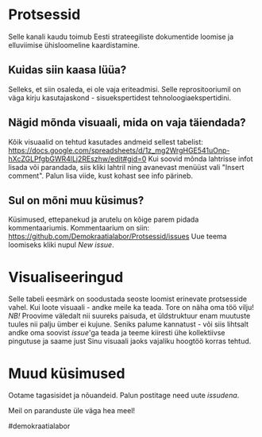 # Protsessid
Selle kanali kaudu toimub Eesti strateegiliste dokumentide loomise ja elluviimise ühisloomeline kaardistamine.

## Kuidas siin kaasa lüüa?
Selleks, et siin osaleda, ei ole vaja eriteadmisi. Selle reprositooriumil on väga kirju kasutajaskond - sisuekspertidest tehnoloogiaekspertidini.

## Nägid mõnda visuaali, mida on vaja täiendada?
Kõik visuaalid on tehtud kasutades andmeid sellest tabelist:
https://docs.google.com/spreadsheets/d/1z_mg2WrgHGE541uOnp-hXcZGLPfgbGWR4lLj2REszhw/edit#gid=0
Kui soovid mõnda lahtrisse infot lisada või parandada, siis kliki lahtril ning avanevast menüüst vali "Insert comment".
Palun lisa viide, kust kohast see info pärineb.

## Sul on mõni muu küsimus?
Küsimused, ettepanekud ja arutelu on kõige parem pidada kommentaariumis.
Kommentaarium on siin: https://github.com/Demokraatialabor/Protsessid/issues
Uue teema loomiseks kliki nupul _New issue_.

# Visualiseeringud
Selle tabeli eesmärk on soodustada seoste loomist erinevate protsesside vahel.
Kui loote visuaali - andke meile ka teada. Tore on näha oma töö vilju!
*NB!*
Proovime väledalt nii suureks paisuda, et üldstruktuur enam muutuste tuules nii palju ümber ei kujune. Seniks palume kannatust - või siis lihtsalt andke oma soovist _issue_'ga teada ja teeme kiiresti ühe kollektiivse pingutuse ja saame just Sinu visuaali jaoks vajaliku hoogtöö korras tehtud. 

# Muud küsimused
Ootame tagasisidet ja nõuandeid. Palun postitage need uute _issudena_.


Meil on paranduste üle väga hea meel!


#demokraatialabor
